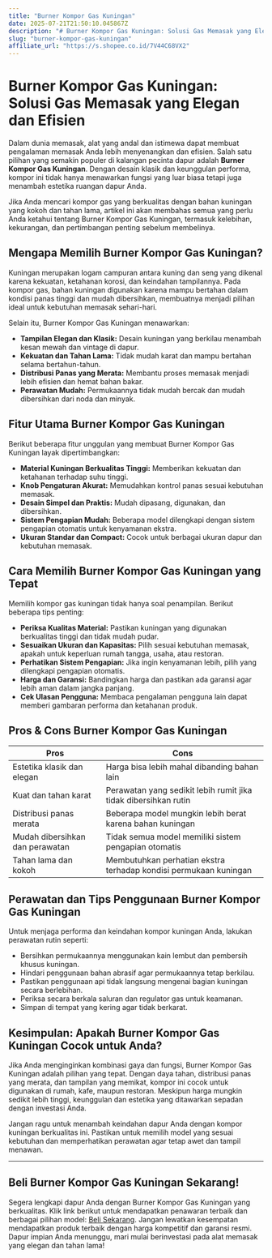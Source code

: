 ```yaml
---
title: "Burner Kompor Gas Kuningan"
date: 2025-07-21T21:50:10.045867Z
description: "# Burner Kompor Gas Kuningan: Solusi Gas Memasak yang Elegan dan Efisien..."
slug: "burner-kompor-gas-kuningan"
affiliate_url: "https://s.shopee.co.id/7V44C68VX2"
---
```

# Burner Kompor Gas Kuningan: Solusi Gas Memasak yang Elegan dan Efisien

Dalam dunia memasak, alat yang andal dan istimewa dapat membuat pengalaman memasak Anda lebih menyenangkan dan efisien. Salah satu pilihan yang semakin populer di kalangan pecinta dapur adalah **Burner Kompor Gas Kuningan**. Dengan desain klasik dan keunggulan performa, kompor ini tidak hanya menawarkan fungsi yang luar biasa tetapi juga menambah estetika ruangan dapur Anda.

Jika Anda mencari kompor gas yang berkualitas dengan bahan kuningan yang kokoh dan tahan lama, artikel ini akan membahas semua yang perlu Anda ketahui tentang Burner Kompor Gas Kuningan, termasuk kelebihan, kekurangan, dan pertimbangan penting sebelum membelinya.

## Mengapa Memilih Burner Kompor Gas Kuningan?

Kuningan merupakan logam campuran antara kuning dan seng yang dikenal karena kekuatan, ketahanan korosi, dan keindahan tampilannya. Pada kompor gas, bahan kuningan digunakan karena mampu bertahan dalam kondisi panas tinggi dan mudah dibersihkan, membuatnya menjadi pilihan ideal untuk kebutuhan memasak sehari-hari.

Selain itu, Burner Kompor Gas Kuningan menawarkan:

- **Tampilan Elegan dan Klasik:** Desain kuningan yang berkilau menambah kesan mewah dan vintage di dapur.
- **Kekuatan dan Tahan Lama:** Tidak mudah karat dan mampu bertahan selama bertahun-tahun.
- **Distribusi Panas yang Merata:** Membantu proses memasak menjadi lebih efisien dan hemat bahan bakar.
- **Perawatan Mudah:** Permukaannya tidak mudah bercak dan mudah dibersihkan dari noda dan minyak.

## Fitur Utama Burner Kompor Gas Kuningan

Berikut beberapa fitur unggulan yang membuat Burner Kompor Gas Kuningan layak dipertimbangkan:

- **Material Kuningan Berkualitas Tinggi:** Memberikan kekuatan dan ketahanan terhadap suhu tinggi.
- **Knob Pengaturan Akurat:** Memudahkan kontrol panas sesuai kebutuhan memasak.
- **Desain Simpel dan Praktis:** Mudah dipasang, digunakan, dan dibersihkan.
- **Sistem Pengapian Mudah:** Beberapa model dilengkapi dengan sistem pengapian otomatis untuk kenyamanan ekstra.
- **Ukuran Standar dan Compact:** Cocok untuk berbagai ukuran dapur dan kebutuhan memasak.

## Cara Memilih Burner Kompor Gas Kuningan yang Tepat

Memilih kompor gas kuningan tidak hanya soal penampilan. Berikut beberapa tips penting:

- **Periksa Kualitas Material:** Pastikan kuningan yang digunakan berkualitas tinggi dan tidak mudah pudar.
- **Sesuaikan Ukuran dan Kapasitas:** Pilih sesuai kebutuhan memasak, apakah untuk keperluan rumah tangga, usaha, atau restoran.
- **Perhatikan Sistem Pengapian:** Jika ingin kenyamanan lebih, pilih yang dilengkapi pengapian otomatis.
- **Harga dan Garansi:** Bandingkan harga dan pastikan ada garansi agar lebih aman dalam jangka panjang.
- **Cek Ulasan Pengguna:** Membaca pengalaman pengguna lain dapat memberi gambaran performa dan ketahanan produk.

## Pros & Cons Burner Kompor Gas Kuningan

| **Pros** | **Cons** |
| --- | --- |
| Estetika klasik dan elegan | Harga bisa lebih mahal dibanding bahan lain |
| Kuat dan tahan karat | Perawatan yang sedikit lebih rumit jika tidak dibersihkan rutin |
| Distribusi panas merata | Beberapa model mungkin lebih berat karena bahan kuningan |
| Mudah dibersihkan dan perawatan | Tidak semua model memiliki sistem pengapian otomatis |
| Tahan lama dan kokoh | Membutuhkan perhatian ekstra terhadap kondisi permukaan kuningan |

## Perawatan dan Tips Penggunaan Burner Kompor Gas Kuningan

Untuk menjaga performa dan keindahan kompor kuningan Anda, lakukan perawatan rutin seperti:

- Bersihkan permukaannya menggunakan kain lembut dan pembersih khusus kuningan.
- Hindari penggunaan bahan abrasif agar permukaannya tetap berkilau.
- Pastikan penggunaan api tidak langsung mengenai bagian kuningan secara berlebihan.
- Periksa secara berkala saluran dan regulator gas untuk keamanan.
- Simpan di tempat yang kering agar tidak berkarat.

## Kesimpulan: Apakah Burner Kompor Gas Kuningan Cocok untuk Anda?

Jika Anda menginginkan kombinasi gaya dan fungsi, Burner Kompor Gas Kuningan adalah pilihan yang tepat. Dengan daya tahan, distribusi panas yang merata, dan tampilan yang memikat, kompor ini cocok untuk digunakan di rumah, kafe, maupun restoran. Meskipun harga mungkin sedikit lebih tinggi, keunggulan dan estetika yang ditawarkan sepadan dengan investasi Anda.

Jangan ragu untuk menambah keindahan dapur Anda dengan kompor kuningan berkualitas ini. Pastikan untuk memilih model yang sesuai kebutuhan dan memperhatikan perawatan agar tetap awet dan tampil menawan.

---

## Beli Burner Kompor Gas Kuningan Sekarang!

Segera lengkapi dapur Anda dengan Burner Kompor Gas Kuningan yang berkualitas. Klik link berikut untuk mendapatkan penawaran terbaik dan berbagai pilihan model: [Beli Sekarang](https://s.shopee.co.id/7V44C68VX2). Jangan lewatkan kesempatan mendapatkan produk terbaik dengan harga kompetitif dan garansi resmi. Dapur impian Anda menunggu, mari mulai berinvestasi pada alat memasak yang elegan dan tahan lama!